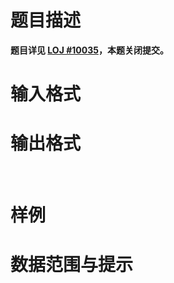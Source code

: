 
# 题目描述

**题目详见 [LOJ #10035](https://loj.ac/problem/10035)，本题关闭提交。**

# 输入格式



# 输出格式

 

# 样例



# 数据范围与提示



